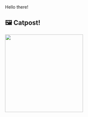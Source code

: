 Hello there!



## 🖼️ Catpost!

<sub>
    <img src="https://cdn2.thecatapi.com/images/fAMNB-UDo.jpg" height="256">
</sub>

